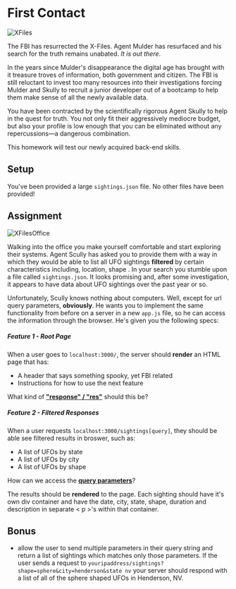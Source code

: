 # First Contact

![XFiles](https://media.giphy.com/media/l41lFptE01rEpCFQA/giphy.gif)

The FBI has resurrected the X-Files. Agent Mulder has resurfaced and his search for the truth remains unabated. *It is out there*.

In the years since Mulder's disappearance the digital age has brought with it treasure troves of information, both government and citizen. The FBI is still reluctant to invest too many resources into their investigations forcing Mulder and Skully to recruit a junior developer out of a bootcamp to help them make sense of all the newly available data.

You have been contracted by the scientifically rigorous Agent Skully to help in the quest for truth. You not only fit their aggressively mediocre budget, but also your profile is low enough that you can be eliminated without any repercussions—a dangerous combination.

This homework will test our newly acquired back-end skills.

## Setup

You've been provided a large `sightings.json` file. No other files have been provided!


## Assignment


![XFilesOffice](https://media.giphy.com/media/XUHaEglC894hq/giphy.gif)

Walking into the office you make yourself comfortable and start exploring their systems. Agent Scully has asked you to provide them with a way in which they would be able to list all UFO sightings __filtered__ by certain characteristics including, location, shape . In your search you stumble upon a file called `sightings.json`. It looks promising and, after some investigation, it appears to have data about UFO sightings over the past year or so.

Unfortunately, Scully knows nothing about computers.  Well, except for url query parameters, __obviously__. He wants you to implement the same functionality from before on a server in a new `app.js` file, so he can access the information through the browser. He's given you the following specs:

##### Feature 1 - Root Page

When a user goes to `localhost:3000/`, the server should **render** an HTML page that has:
* A header that says something spooky, yet FBI related
* Instructions for how to use the next feature

What kind of [**"response" / "res"**](http://expressjs.com/en/4x/api.html#res) should this be?

##### Feature 2 - Filtered Responses

When a user requests `localhost:3000/sightings[query]`, they should be able see filtered results in broswer, such as:

* A list of UFOs by state
* A list of UFOs by city
* A list of UFOs by shape

How can we access the [**query parameters**](http://expressjs.com/en/4x/api.html#req)?

The results should be __rendered__ to the page.  Each sighting should have it's own div container and have the date, city, state, shape, duration and description in separate < p >'s within that container.

## Bonus

* allow the user to send multiple parameters in their query string and return a list of sightings which matches only those parameters. If the user sends a request to
`youripaddress/sightings?shape=sphere&city=henderson&state nv` your server should respond with a list of all of the sphere shaped UFOs in Henderson, NV.
